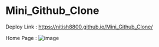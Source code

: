 # Mini_Github_Clone

Deploy Link : https://nitish8800.github.io/Mini_Github_Clone/

Home Page : 
![image](![image](https://user-images.githubusercontent.com/81190422/154653562-c66c28a1-a87b-434b-9692-0fd030a6796d.png))
